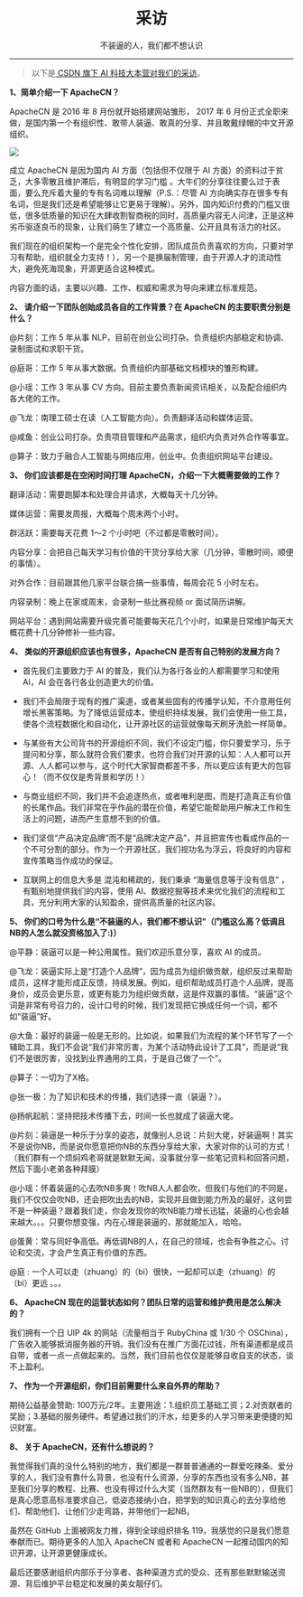 <h1 align="center">采访</h1>
<p align="center">不装逼的人，我们都不想认识</p>

---

> 以下是[ CSDN 旗下 AI 科技大本营对我们的采访](https://blog.csdn.net/wizardforcel/article/details/90738421)。

**1、简单介绍一下 ApacheCN？**

  

ApacheCN 是 2016 年 8 月份就开始搭建网站雏形， 2017 年 6 月份正式全职来做，是国内第一个有组织性、敢带人装逼、敢真的分享、并且敢戴绿帽的中文开源组织。

![](https://ss.csdn.net/p?https://mmbiz.qpic.cn/mmbiz_png/BnSNEaficFAbKHro0gjYsGlTUibJA90PZXQcfwfLNYImsRX2yVH882ED2qFuiciaJvNcFgM7merCb1JQbq4IlnA4GA/640?wx_fmt=png&tp=webp&wxfrom=5&wx_lazy=1&wx_co=1)

  

成立 ApacheCN 是因为国内 AI 方面（包括但不仅限于 AI 方面）的资料过于贫乏，大多零散且维护滞后，有明显的学习门槛 。大牛们的分享往往要么过于表面，要么充斥着大量的专有名词难以理解（P.S.：尽管 AI 方向确实存在很多专有名词，但是我们还是希望能够让它更易于理解）。另外，国内知识付费的门槛又很低，很多低质量的知识在大肆收割智商税的同时，高质量内容无人问津，正是这种劣币驱逐良币的现象，让我们萌生了建立一个高质量、公开且具有活力的社区。

我们现在的组织架构一个是完全个性化安排，团队成员负责喜欢的方向，只要对学习有帮助，组织就全力支持！），另一个是换届制管理，由于开源人才的流动性大，避免死海现象，开源更适合这种模式。

内容方面的话，主要以兴趣、工作、权威和需求为导向来建立标准规范。

  

**2、 请介绍一下团队创始成员各自的工作背景？在 ApacheCN 的主要职责分别是什么？**

@片刻：工作 5 年从事 NLP，目前在创业公司打杂。负责组织内部稳定和协调、录制面试和求职干货。

@庭哥：工作 5 年从事大数据。负责组织内部基础文档模块的雏形构建。

@小瑶：工作 3 年从事 CV 方向。目前主要负责新闻资讯相关，以及配合组织内各大佬的工作。

@飞龙：南理工硕士在读（人工智能方向）。负责翻译活动和媒体运营。

@咸鱼：创业公司打杂。负责项目管理和产品需求，组织内负责对外合作等事宜。

@算子：致力于融合人工智能与网络应用，创业中。负责组织网站平台建设。

**3、 你们应该都是在空闲时间打理 ApacheCN，介绍一下大概需要做的工作？**

  

翻译活动：需要跑脚本和处理合并请求，大概每天十几分钟。

媒体运营：需要发周报，大概每个周末两个小时。

群活跃：需要每天花费 1～2 个小时吧（不过都是零散时间）。

内容分享：会把自己每天学习有价值的干货分享给大家（几分钟，零散时间，顺便的事情）。

对外合作：目前跟其他几家平台联合搞一些事情，每周会花 5 小时左右。

内容录制：晚上在家或周末，会录制一些比赛视频 or 面试简历讲解。

网站平台：遇到网站需要升级完善可能要每天花几个小时，如果是日常维护每天大概花费十几分钟修补一些内容。

  

**4、 类似的开源组织应该也有很多，ApacheCN 是否有自己特别的发展方向？**

  

-   首先我们主要致力于 AI 的普及，我们认为各行各业的人都需要学习和使用 AI，AI 会在各行各业创造更大的价值。
    
-   我们不会局限于现有的推广渠道，或者某些固有的传播学认知，不介意用任何增长黑客策略。为了降低运营成本，使组织持续发展，我们会使用一些工具，使各个流程数据化和自动化，让开源社区的运营就像每天刷牙洗脸一样简单。
    
-   与某些有大公司背书的开源组织不同，我们不设定门槛，你只要爱学习，乐于提问和分享，那么就符合我们要求，也符合我们对开源的认知：人人都可以开源、人人都可以参与，这个时代大家智商都差不多，所以更应该有更大的包容心！（而不仅仅是秀背景和学历！）
    
-   与商业组织不同，我们并不会追逐热点，或者唯利是图，而是打造真正有价值的长尾作品。我们非常在乎作品的潜在价值，希望它能帮助用户解决工作和生活上的问题，进而产生意想不到的价值。
    
-   我们坚信“产品决定品牌”而不是“品牌决定产品”，并且把宣传也看成作品的一个不可分割的部分。作为一个开源社区，我们视功名为浮云，将良好的内容和宣传策略当作成功的保证。
    
-   互联网上的信息大多是 混沌和稀疏的，我们秉承 “海量信息等于没有信息” ，有甄别地提供我们的内容，使用 AI、数据挖掘等技术来优化我们的流程和工具，充分利用大家的认知盈余，提供高质量的社区内容。
    

**5、 你们的口号为什么是“不装逼的人，我们都不想认识”（门槛这么高？低调且NB的人怎么就没资格加入了:)）**

  

@平静：装逼可以是一种公用属性。我们欢迎乐意分享，喜欢 AI 的成员。

@飞龙：装逼实际上是“打造个人品牌”，因为成员为组织做贡献，组织反过来帮助成员，这样才能形成正反馈，持续发展。例如，组织帮助成员打造个人品牌，提高身价，成员会更乐意，或更有能力为组织做贡献，这是件双赢的事情。“装逼”这个词是非常有号召力的，设计口号的时候，我们发现把它换成任何一个词，都不如“装逼”好。

@大鱼：最好的装逼一般是无形的。比如说，如果我们为流程的某个环节写了一个辅助工具，我们不会说“我们非常厉害，为某个活动特此设计了工具”，而是说“我们不是很厉害，没找到业界通用的工具，于是自己做了一个”。

@算子：一切为了X格。

@张一极：为了知识和技术的传播，我们选择一直（装逼？）。

@扬帆起航：坚持把技术传播下去，时间一长也就成了装逼大佬。

@片刻：装逼是一种乐于分享的姿态，就像别人总说：片刻大佬，好装逼啊！其实不是说你NB，而是说你愿意把你NB的东西分享给大家，大家对你的认可的方式！（我们群有一个烦焖鸡老哥就是默默无闻，没事就分享一些笔记资料和回答问题，然后下面小老弟各种拜膜）

@小瑶：怀着装逼的心去吹NB多爽！吹NB人人都会吹，但我们与他们的不同是，我们不仅仅会吹NB，还会把吹出去的NB，实现并且做到能力所及的最好，这何尝不是一种装逼？跟着我们走，你会发现你的吹NB能力增长迅猛，装逼的心也会越来越大。。。只要你想变强，内在心理是装逼的，那就能加入，哈哈。

@蛋黄：常与同好争高低。再低调NB的人，在自己的领域，也会有争胜之心。讨论和交流，才会产生真正有价值的东西。

@庭 : 一个人可以走（zhuang）的（bi）很快，一起却可以走（zhuang）的（bi）更远 。。。

  

**6、 ApacheCN 现在的运营状态如何？团队日常的运营和维护费用是怎么解决的？**

我们拥有一个日 UIP 4k 的网站（流量相当于 RubyChina 或 1/30 个 OSChina），广告收入能够抵消服务器的开销。我们没有在推广方面花过钱，所有渠道都是成员自带，或者一点一点做起来的。当然，我们目前也仅仅是能够自收自支的状态，谈不上盈利。

**7、 作为一个开源组织，你们目前需要什么来自外界的帮助？**

期待公益基金赞助: 100万元/2年。主要用途：1.组织员工基础工资；2.对贡献者的奖励；3.基础的服务硬件。希望通过我们的汗水，给更多的人学习带来更便捷的知识财富。

  

**8、 关于 ApacheCN，还有什么想说的？**

  

我觉得我们真的没什么特别的地方，我们都是一群普普通通的一群爱吃辣条、爱分享的人，我们没有靠什么背景，也没有什么资源，分享的东西也没有多么NB，甚至我们分享的教程、比赛、也没有得过什么大奖（当然群友有一些NB的），但我们是真心愿意高标准要求自己，低姿态接纳小白，把学到的知识真心的去分享给他们、帮助他们、让他们少走弯路，并带他们一起NB。

虽然在 GitHub 上面被网友力推，得到全球组织排名 119，我感觉的只是我们愿意奉献而已。期待更多的人加入 ApacheCN 或者和 ApacheCN 一起推动国内的知识开源，让开源更健康成长。

最后还要感谢组织内部乐于分享者、各种渠道方式的受众、还有那些默默输送资源、背后维护平台稳定和发展的美女靓仔们。